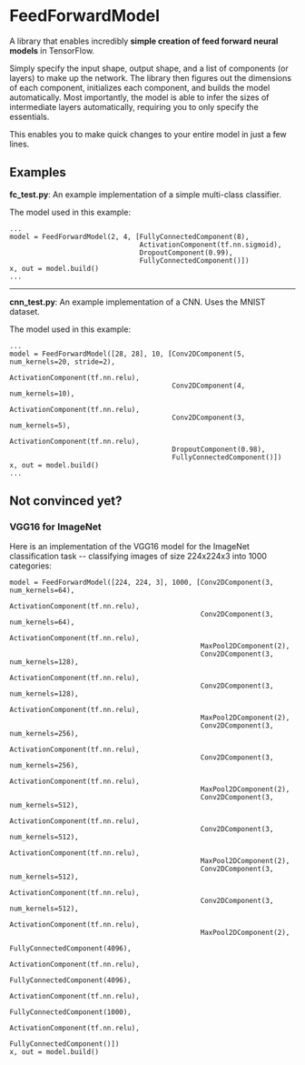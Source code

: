 # FeedForwardModel
A library that enables incredibly **simple creation of feed forward neural models** in TensorFlow.

Simply specify the input shape, output shape, and a list of components (or layers) to make up the network.
The library then figures out the dimensions of each component, initializes each component, and builds the model automatically.
Most importantly, the model is able to infer the sizes of intermediate layers automatically, requiring you to only specify the essentials.

This enables you to make quick changes to your entire model in just a few lines.

## Examples

**fc_test.py**: An example implementation of a simple multi-class classifier.

The model used in this example:
~~~~
...
model = FeedForwardModel(2, 4, [FullyConnectedComponent(8),
                                ActivationComponent(tf.nn.sigmoid),
                                DropoutComponent(0.99),
                                FullyConnectedComponent()])
x, out = model.build()
...
~~~~

---
**cnn_test.py**: An example implementation of a CNN. Uses the MNIST dataset.

The model used in this example:
~~~~
...
model = FeedForwardModel([28, 28], 10, [Conv2DComponent(5, num_kernels=20, stride=2),
                                        ActivationComponent(tf.nn.relu),
                                        Conv2DComponent(4, num_kernels=10),
                                        ActivationComponent(tf.nn.relu),
                                        Conv2DComponent(3, num_kernels=5),
                                        ActivationComponent(tf.nn.relu),
                                        DropoutComponent(0.98),
                                        FullyConnectedComponent()])
x, out = model.build()
...
~~~~

## Not convinced yet?
### VGG16 for ImageNet
Here is an implementation of the VGG16 model for the ImageNet classification task -- classifying images of size 224x224x3 into 1000 categories:
~~~
model = FeedForwardModel([224, 224, 3], 1000, [Conv2DComponent(3, num_kernels=64),
                                               ActivationComponent(tf.nn.relu),
                                               Conv2DComponent(3, num_kernels=64),
                                               ActivationComponent(tf.nn.relu),
                                               MaxPool2DComponent(2),
                                               Conv2DComponent(3, num_kernels=128),
                                               ActivationComponent(tf.nn.relu),
                                               Conv2DComponent(3, num_kernels=128),
                                               ActivationComponent(tf.nn.relu),
                                               MaxPool2DComponent(2),
                                               Conv2DComponent(3, num_kernels=256),
                                               ActivationComponent(tf.nn.relu),
                                               Conv2DComponent(3, num_kernels=256),
                                               ActivationComponent(tf.nn.relu),
                                               MaxPool2DComponent(2),
                                               Conv2DComponent(3, num_kernels=512),
                                               ActivationComponent(tf.nn.relu),
                                               Conv2DComponent(3, num_kernels=512),
                                               ActivationComponent(tf.nn.relu),
                                               MaxPool2DComponent(2),
                                               Conv2DComponent(3, num_kernels=512),
                                               ActivationComponent(tf.nn.relu),
                                               Conv2DComponent(3, num_kernels=512),
                                               ActivationComponent(tf.nn.relu),
                                               MaxPool2DComponent(2),
                                               FullyConnectedComponent(4096),
                                               ActivationComponent(tf.nn.relu),
                                               FullyConnectedComponent(4096),
                                               ActivationComponent(tf.nn.relu),
                                               FullyConnectedComponent(1000),
                                               ActivationComponent(tf.nn.relu),
                                               FullyConnectedComponent()])
x, out = model.build()
~~~

